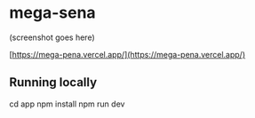 # mega-sena

(screenshot goes here)

[https://mega-pena.vercel.app/](https://mega-pena.vercel.app/)

## Running locally

cd app
npm install
npm run dev
